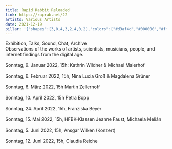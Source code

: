 ```yaml
---
title: Rapid Rabbit Reloaded
link: https://raprab.net/22
artists: Various Artists
date: 2021-12-19
pillar: '{"shapes":[3,0,4,3,2,4,0,2],"colors":["#d3af4d","#000000","#ffffff","#ee2a8b","#ee2a8b","#ffffff","#000000","#d8ab4b"]}'
---
```

Exhibition, Talks, Sound, Chat, Archive<br>Observations of the works of artists, scientists, musicians, people, and internet findings from the digital age.<br><br>Sonntag, 9. Januar 2022, 15h: Kathrin Wildner & Michael Maierhof<br><br>Sonntag, 6. Februar 2022, 15h, Nina Lucia Groß & Magdalena Grüner<br><br>Sonntag, 6. März 2022, 15h Martin Zellerhoff<br><br>Sonntag, 10. April 2022, 15h Petra Bopp<br><br>Sonntag, 24. April 2022, 15h, Franziska Beyer<br><br>Sonntag, 15. Mai 2022, 15h, HFBK-Klassen Jeanne Faust, Michaela Melián<br><br>Sonntag, 5. Juni 2022, 15h, Ansgar Wilken (Konzert)<br><br>Sonntag, 12. Juni 2022, 15h, Claudia Reiche
